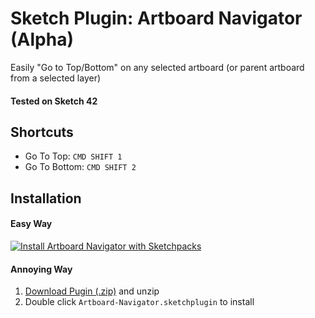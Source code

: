 # Sketch Plugin: Artboard Navigator (Alpha)

Easily "Go to Top/Bottom" on any selected artboard (or parent artboard from a selected layer)

#### Tested on Sketch 42

## Shortcuts
* Go To Top: `CMD SHIFT 1`
* Go To Bottom: `CMD SHIFT 2`

## Installation
#### Easy Way
[![Install Artboard Navigator with Sketchpacks](http://sketchpacks-com.s3.amazonaws.com/assets/badges/sketchpacks-badge-install.png "Install Artboard Navigator with Sketchpacks")](https://sketchpacks.com/ryanjohnson-me/Sketch-Artboard-Navigator/install)

#### Annoying Way
1. <a href="https://github.com/ryanjohnson-me/Sketch-Artboard-Navigator/archive/master.zip">Download Pugin (.zip)</a> and unzip
2. Double click `Artboard-Navigator.sketchplugin` to install
